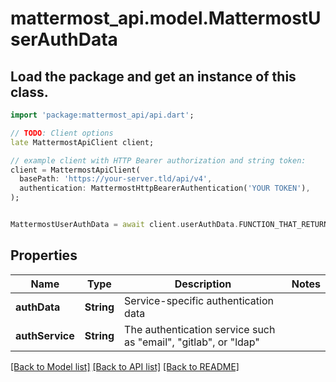 # mattermost_api.model.MattermostUserAuthData

## Load the package and get an instance of this class.
```dart
import 'package:mattermost_api/api.dart';

// TODO: Client options
late MattermostApiClient client;

// example client with HTTP Bearer authorization and string token:
client = MattermostApiClient(
  basePath: 'https://your-server.tld/api/v4',
  authentication: MattermostHttpBearerAuthentication('YOUR TOKEN'),
);


MattermostUserAuthData = await client.userAuthData.FUNCTION_THAT_RETURNS_THIS_CLASS();

```

## Properties
Name | Type | Description | Notes
------------ | ------------- | ------------- | -------------
**authData** | **String** | Service-specific authentication data | 
**authService** | **String** | The authentication service such as \"email\", \"gitlab\", or \"ldap\" | 

[[Back to Model list]](../GENERATED_README.md#documentation-for-models) [[Back to API list]](../GENERATED_README.md#documentation-for-api-endpoints) [[Back to README]](../GENERATED_README.md)


